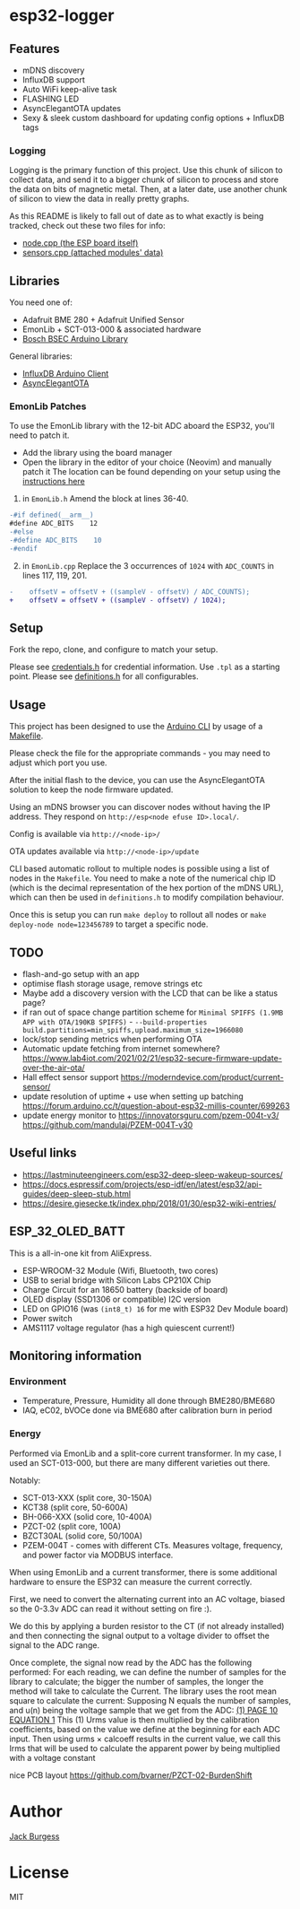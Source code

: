 # esp32-logger

## Features

 - mDNS discovery
 - InfluxDB support
 - Auto WiFi keep-alive task
 - FLASHING LED
 - AsyncElegantOTA updates
 - Sexy & sleek custom dashboard for updating config options + InfluxDB tags

### Logging

Logging is the primary function of this project. Use this chunk of silicon to collect data, and send it to a bigger chunk of silicon to process and store the data on bits of magnetic metal. Then, at a later date, use another chunk of silicon to view the data in really pretty graphs.

As this README is likely to fall out of date as to what exactly is being tracked, check out these two files for info:

 - [node.cpp (the ESP board itself)](./node.cpp)
 - [sensors.cpp (attached modules' data)](./sensors.cpp)

## Libraries

You need one of:
 - Adafruit BME 280 + Adafruit Unified Sensor
 - EmonLib + SCT-013-000 & associated hardware
 - [Bosch BSEC Arduino Library](https://github.com/BoschSensortec/BSEC-Arduino-library)

General libraries:
 - [InfluxDB Arduino Client](https://github.com/tobiasschuerg/InfluxDB-Client-for-Arduino)
 - [AsyncElegantOTA](https://github.com/ayushsharma82/AsyncElegantOTA)

### EmonLib Patches

To use the EmonLib library with the 12-bit ADC aboard the ESP32, you'll need to patch it.
 - Add the library using the board manager
 - Open the library in the editor of your choice (Neovim) and manually patch it
The location can be found depending on your setup using the [instructions here](https://support.arduino.cc/hc/en-us/articles/4411202655634-Find-Arduino-IDE-files-and-folders#:~:text=macOS%3A%20Arduino%20%3E%20Preferences-,Libraries,-Libraries%20installed%20with)

1. in `EmonLib.h`
Amend the block at lines 36-40.

```diff
-#if defined(__arm__)
#define ADC_BITS    12
-#else
-#define ADC_BITS    10
-#endif
```

2. in `EmonLib.cpp`
Replace the 3 occurrences of `1024` with `ADC_COUNTS` in lines 117, 119, 201.

```diff
-    offsetV = offsetV + ((sampleV - offsetV) / ADC_COUNTS);
+    offsetV = offsetV + ((sampleV - offsetV) / 1024);
```


## Setup

Fork the repo, clone, and configure to match your setup.

Please see [credentials.h](./credentials.h) for credential information. Use `.tpl` as a starting point.
Please see [definitions.h](./definitions.h) for all configurables.

## Usage

This project has been designed to use the [Arduino CLI](https://arduino.github.io/arduino-cli/latest/) by usage of a [Makefile](./Makefile).

Please check the file for the appropriate commands - you may need to adjust which port you use.

After the initial flash to the device, you can use the AsyncElegantOTA solution to keep the node firmware updated.

Using an mDNS browser you can discover nodes without having the IP address. They respond on `http://esp<node efuse ID>.local/`.

Config is available via `http://<node-ip>/`

OTA updates available via `http://<node-ip>/update`

CLI based automatic rollout to multiple nodes is possible using a list of nodes in the `Makefile`. You need to make a note of the numerical chip ID (which is the decimal representation of the hex portion of the mDNS URL), which can then be used in `definitions.h` to modify compilation behaviour.

Once this is setup you can run `make deploy` to rollout all nodes or `make deploy-node node=123456789` to target a specific node.

## TODO

 - flash-and-go setup with an app
 - optimise flash storage usage, remove strings etc
 - Maybe add a discovery version with the LCD that can be like a status page?
 - if ran out of space change partition scheme for `Minimal SPIFFS (1.9MB APP with OTA/190KB SPIFFS)` - `--build-properties build.partitions=min_spiffs,upload.maximum_size=1966080`
 - lock/stop sending metrics when performing OTA
 - Automatic update fetching from internet somewhere? https://www.lab4iot.com/2021/02/21/esp32-secure-firmware-update-over-the-air-ota/
 - Hall effect sensor support https://moderndevice.com/product/current-sensor/
 - update resolution of uptime + use when setting up batching https://forum.arduino.cc/t/question-about-esp32-millis-counter/699263
 - update energy monitor to https://innovatorsguru.com/pzem-004t-v3/ https://github.com/mandulaj/PZEM-004T-v30

## Useful links

 - https://lastminuteengineers.com/esp32-deep-sleep-wakeup-sources/
 - https://docs.espressif.com/projects/esp-idf/en/latest/esp32/api-guides/deep-sleep-stub.html
 - https://desire.giesecke.tk/index.php/2018/01/30/esp32-wiki-entries/

## ESP_32_OLED_BATT

This is a all-in-one kit from AliExpress.
 - ESP-WROOM-32 Module (Wifi, Bluetooth, two cores)
 - USB to serial bridge with Silicon Labs CP210X Chip
 - Charge Circuit for an 18650 battery (backside of board)
 - OLED display (SSD1306 or compatible) I2C version
 - LED on GPIO16 (was `(int8_t) 16` for me with  ESP32 Dev Module board)
 - Power switch
 - AMS1117 voltage regulator (has a high quiescent current!)

## Monitoring information

### Environment

 - Temperature, Pressure, Humidity all done through BME280/BME680
 - IAQ, eC02, bVOCe done via BME680 after calibration burn in period

### Energy

Performed via EmonLib and a split-core current transformer. In my case, I used an SCT-013-000, but there are many different varieties out there.

Notably:
 - SCT-013-XXX (split core, 30-150A)
 - KCT38 (split core, 50-600A)
 - BH-066-XXX (solid core, 10-400A)
 - PZCT-02 (split core, 100A)
 - BZCT30AL (solid core, 50/100A)
 - PZEM-004T - comes with different CTs. Measures voltage, frequency, and power factor via MODBUS interface.

When using EmonLib and a current transformer, there is some additional hardware to ensure the ESP32 can measure the current correctly.

First, we need to convert the alternating current into an AC voltage, biased so the 0-3.3v ADC can read it without setting on fire :).

We do this by applying a burden resistor to the CT (if not already installed) and then connecting the signal output to a voltage divider to offset the signal to the ADC range.

Once complete, the signal now read by the ADC has the following performed:
For each reading, we can define the number of samples for the library to calculate; the bigger the
number of samples, the longer the method will take to calculate the Current.
The library uses the root mean square to calculate the current:
Supposing N equals the number of samples, and u(n) being the voltage sample that we get from
the ADC:
[(1) PAGE 10 EQUATION 1](https://www.researchgate.net/publication/336110101_IoT_Power_Monitoring_System_for_Smart_Environments/link/5d8eaae3299bf10cff15227c/download)
This (1) Urms value is then multiplied by the calibration coefficients, based on the value we
define at the beginning for each ADC input.
Then using urms × calcoeff results in the current value, we call this Irms that will be used to
calculate the apparent power by being multiplied with a voltage constant

nice PCB layout https://github.com/bvarner/PZCT-02-BurdenShift


# Author

[Jack Burgess](https://jackburgess.dev)

# License

MIT
